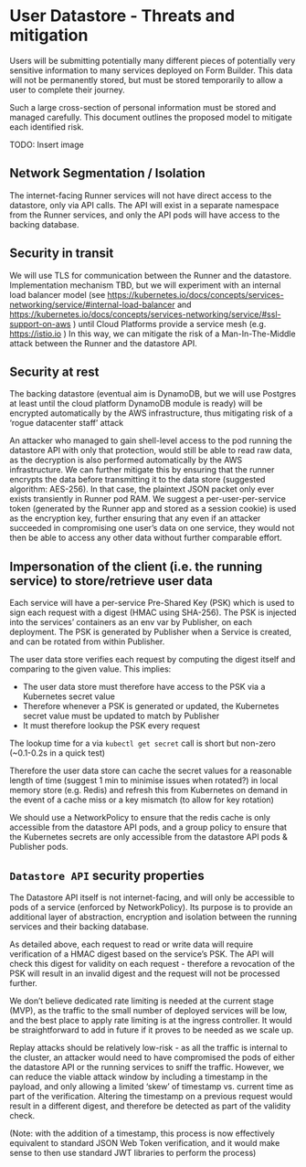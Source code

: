# User Datastore - Threats and mitigation

Users will be submitting potentially many different pieces of potentially very sensitive information to many services deployed on Form Builder. This data will not be permanently stored, but must be stored temporarily to allow a user to complete their journey.

Such a large cross-section of personal information must be stored and managed carefully. This document outlines the proposed model to mitigate each identified risk.


TODO: Insert image

## Network Segmentation / Isolation

The internet-facing Runner services will not have direct access to the datastore, only via API calls. The API will exist in a separate namespace from the Runner services, and only the API pods will have access to the backing database.

## Security in transit

We will use TLS for communication between the Runner and the datastore. Implementation mechanism TBD, but we will experiment with an internal load balancer model (see https://kubernetes.io/docs/concepts/services-networking/service/#internal-load-balancer and https://kubernetes.io/docs/concepts/services-networking/service/#ssl-support-on-aws ) until Cloud Platforms provide a service mesh (e.g. https://istio.io  )
In this way, we can mitigate the risk of a Man-In-The-Middle attack between the Runner and the datastore API.

## Security at rest

The backing datastore (eventual aim is DynamoDB, but we will use Postgres at least until the cloud platform DynamoDB module is ready) will be encrypted automatically by the AWS infrastructure, thus mitigating risk of a ‘rogue datacenter staff’ attack

An attacker who managed to gain shell-level access to the pod running the datastore API with only that protection, would still be able to read raw data, as the decryption is also performed automatically by the AWS infrastructure. We can further mitigate this by ensuring that the runner encrypts the data before transmitting it to the data store (suggested algorithm: AES-256). In that case, the plaintext JSON packet only ever exists transiently in Runner pod RAM. We suggest a per-user-per-service token (generated by the Runner app and stored as a session cookie) is used as the encryption key, further ensuring that any even if an attacker succeeded in compromising one user’s data on one service, they would not then be able to access any other data without further comparable effort.

## Impersonation of the client (i.e. the running service) to store/retrieve user data

Each service will have a per-service Pre-Shared Key (PSK) which is used to sign each request with a digest (HMAC using SHA-256). The PSK is injected into the services’ containers as an env var by Publisher, on each deployment. The PSK is generated by Publisher when a Service is created, and can be rotated from within Publisher.

The user data store verifies each request by computing the digest itself and comparing to the given value. This implies:

- The user data store must therefore have access to the PSK via a Kubernetes secret value 
- Therefore whenever a PSK is generated or updated, the Kubernetes secret value must be updated to match by Publisher
- It must therefore lookup the PSK every request

The lookup time for a via `kubectl get secret` call is short but non-zero (~0.1-0.2s in a quick test)

Therefore the user data store can cache the secret values for a reasonable length of time (suggest 1 min to minimise issues when rotated?) in local memory store (e.g. Redis) and refresh this from Kubernetes on demand in the event of a cache miss or a key mismatch (to allow for key rotation)

We should use a NetworkPolicy to ensure that the redis cache is only accessible from the datastore API pods, and a group policy to ensure that the Kubernetes secrets are only accessible from the datastore API pods & Publisher pods.

## `Datastore API` security properties

The Datastore API itself is not internet-facing, and will only be accessible to pods of a service (enforced by NetworkPolicy). Its purpose is to provide an additional layer of abstraction, encryption and isolation between the running services and their backing database.

As detailed above, each request to read or write data will require verification of a HMAC digest based on the service’s PSK. The API will check this digest for validity on each request - therefore a revocation of the PSK will result in an invalid digest and the request will not be processed further.

We don’t believe dedicated rate limiting is needed at the current stage (MVP), as the traffic to the small number of deployed services will be low, and the best place to apply rate limiting is at the ingress controller. It would be straightforward to add in future if it proves to be needed as we scale up.

Replay attacks should be relatively low-risk - as all the traffic is internal to the cluster, an attacker would need to have compromised the pods of either the datastore API or the running services to sniff the traffic. However, we can reduce the viable attack window by including a timestamp in the payload, and only allowing a limited ‘skew’ of timestamp vs. current time as part of the verification. Altering the timestamp on a previous request would result in a different digest, and therefore be detected as part of the validity check.

(Note: with the addition of a timestamp, this process is now effectively equivalent to standard JSON Web Token verification, and it would make sense to then use standard JWT libraries to perform the process)
